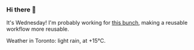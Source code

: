 ### Hi there :wave:

It's Wednesday! I'm probably working for [this bunch](https://github.com/kohofinancial), making a reusable workflow more reusable.

Weather in Toronto: light rain, at +15°C.
